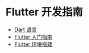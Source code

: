 # Flutter 开发指南

* [Dart 语言](./docs/flutter-dart.md)
* [Flutter 入门指南](./docs/flutter-abc.md)
* [Flutter 环境搭建](./docs/)

